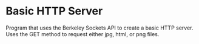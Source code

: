 # Basic HTTP Server 
Program that uses the Berkeley Sockets API to create a basic
HTTP server. Uses the GET method to request either jpg, html, or png files.